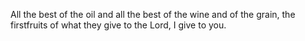 All the best of the oil and all the best of the wine and of the grain, the firstfruits of what they give to the Lord, I give to you.
